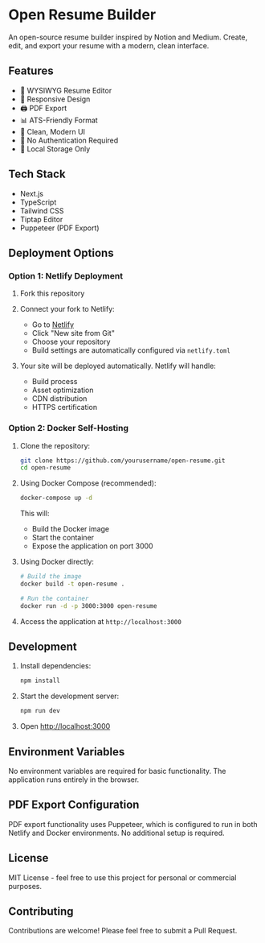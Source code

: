 # Open Resume Builder

An open-source resume builder inspired by Notion and Medium. Create, edit, and export your resume with a modern, clean interface.

## Features

- 📝 WYSIWYG Resume Editor
- 📱 Responsive Design
- 🖨️ PDF Export
- 📊 ATS-Friendly Format
- 🎨 Clean, Modern UI
- 🚀 No Authentication Required
- 💾 Local Storage Only

## Tech Stack

- Next.js
- TypeScript
- Tailwind CSS
- Tiptap Editor
- Puppeteer (PDF Export)

## Deployment Options

### Option 1: Netlify Deployment

1. Fork this repository
2. Connect your fork to Netlify:
   - Go to [Netlify](https://www.netlify.com/)
   - Click "New site from Git"
   - Choose your repository
   - Build settings are automatically configured via `netlify.toml`

3. Your site will be deployed automatically. Netlify will handle:
   - Build process
   - Asset optimization
   - CDN distribution
   - HTTPS certification

### Option 2: Docker Self-Hosting

1. Clone the repository:
   ```bash
   git clone https://github.com/yourusername/open-resume.git
   cd open-resume
   ```

2. Using Docker Compose (recommended):
   ```bash
   docker-compose up -d
   ```
   This will:
   - Build the Docker image
   - Start the container
   - Expose the application on port 3000

3. Using Docker directly:
   ```bash
   # Build the image
   docker build -t open-resume .

   # Run the container
   docker run -d -p 3000:3000 open-resume
   ```

4. Access the application at `http://localhost:3000`

## Development

1. Install dependencies:
   ```bash
   npm install
   ```

2. Start the development server:
   ```bash
   npm run dev
   ```

3. Open [http://localhost:3000](http://localhost:3000)

## Environment Variables

No environment variables are required for basic functionality. The application runs entirely in the browser.

## PDF Export Configuration

PDF export functionality uses Puppeteer, which is configured to run in both Netlify and Docker environments. No additional setup is required.

## License

MIT License - feel free to use this project for personal or commercial purposes.

## Contributing

Contributions are welcome! Please feel free to submit a Pull Request.
